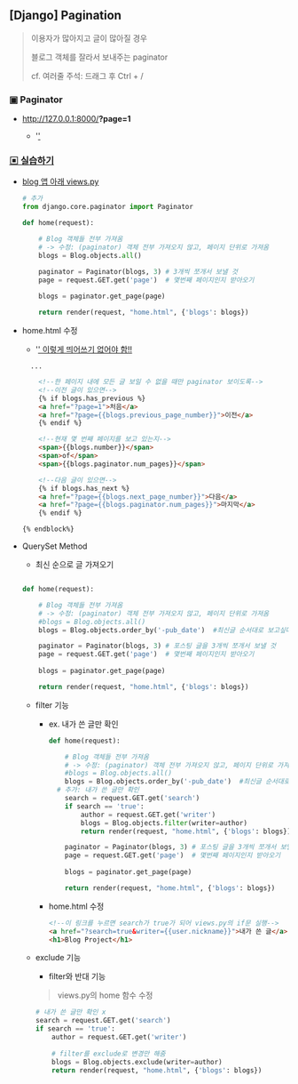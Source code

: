 ## [Django] Pagination

>이용자가 많아지고 글이 많아질 경우
>
>블로그 객체를 잘라서 보내주는 paginator 
>
>cf. 여러줄 주석: 드래그 후 Ctrl + /

### ▣ Paginator

* http://127.0.0.1:8000/<strong>?page=1</strong>

  * '<a href="?page=1">'

  

### ▣ 실습하기

* blog 앱 아래 views.py

  ```python
  # 추가
  from django.core.paginator import Paginator
  
  def home(request):
  
      # Blog 객체들 전부 가져옴 
      # -> 수정: (paginator) 객체 전부 가져오지 않고, 페이지 단위로 가져옴
      blogs = Blog.objects.all()
  
      paginator = Paginator(blogs, 3) # 3개씩 쪼개서 보낼 것
      page = request.GET.get('page')  # 몇번째 페이지인지 받아오기
      
      blogs = paginator.get_page(page)
  
      return render(request, "home.html", {'blogs': blogs})
  
  ```

* home.html 수정

  *  '<a href="?page=1">' 이렇게 띄어쓰기 없어야 함!!

  ```html
  	...
  
      <!--한 페이지 내에 모든 글 보일 수 없을 때만 paginator 보이도록-->
      <!--이전 글이 있으면-->
      {% if blogs.has_previous %}
      <a href="?page=1">처음</a>
      <a href="?page={{blogs.previous_page_number}}">이전</a>
      {% endif %}
  
      <!--현재 몇 번째 페이지를 보고 있는지-->
      <span>{{blogs.number}}</span>
      <span>of</span>
      <span>{{blogs.paginator.num_pages}}</span>
  
      <!--다음 글이 있으면-->
      {% if blogs.has_next %}
      <a href="?page={{blogs.next_page_number}}">다음</a>
      <a href="?page={{blogs.paginator.num_pages}}">마지막</a>
      {% endif %}
  
  {% endblock%}
  ```

* QuerySet Method

  * 최신 순으로 글 가져오기

  ```python
  
  def home(request):
  
      # Blog 객체들 전부 가져옴 
      # -> 수정: (paginator) 객체 전부 가져오지 않고, 페이지 단위로 가져옴
      #blogs = Blog.objects.all()
      blogs = Blog.objects.order_by('-pub_date')  #최신글 순서대로 보고싶다
  
      paginator = Paginator(blogs, 3) # 포스팅 글을 3개씩 쪼개서 보낼 것
      page = request.GET.get('page')  # 몇번째 페이지인지 받아오기
      
      blogs = paginator.get_page(page)
  
      return render(request, "home.html", {'blogs': blogs})
  
  ```

  * filter 기능

    * ex. 내가 쓴 글만 확인

      ```python
      def home(request):
      
          # Blog 객체들 전부 가져옴 
          # -> 수정: (paginator) 객체 전부 가져오지 않고, 페이지 단위로 가져옴
          #blogs = Blog.objects.all()
          blogs = Blog.objects.order_by('-pub_date')  #최신글 순서대로 보고싶다
      	# 추가: 내가 쓴 글만 확인
          search = request.GET.get('search')
          if search == 'true':
              author = request.GET.get('writer')
              blogs = Blog.objects.filter(writer=author)
              return render(request, "home.html", {'blogs': blogs})
      
          paginator = Paginator(blogs, 3) # 포스팅 글을 3개씩 쪼개서 보낼 것
          page = request.GET.get('page')  # 몇번째 페이지인지 받아오기
          
          blogs = paginator.get_page(page)
      
          return render(request, "home.html", {'blogs': blogs})
      
      ```

    * home.html 수정

      ```html
      <!--이 링크를 누르면 search가 true가 되어 views.py의 if문 실행-->
      <a href="?search=true&writer={{user.nickname}}">내가 쓴 글</a>
      <h1>Blog Project</h1>
      
      ```

  * exclude 기능

    *  filter와 반대 기능

      > views.py의 home 함수 수정

      ```python
      # 내가 쓴 글만 확인 x
      search = request.GET.get('search')
      if search == 'true':
          author = request.GET.get('writer')
          
          # filter를 exclude로 변경만 해줌
          blogs = Blog.objects.exclude(writer=author)
          return render(request, "home.html", {'blogs': blogs})
      
      ```

      